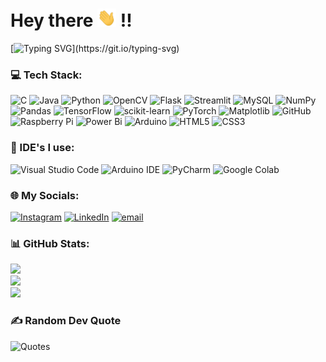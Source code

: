 # Hey there <img src="https://raw.githubusercontent.com/ABSphreak/ABSphreak/master/gifs/Hi.gif" width="30px"> !!
[![Typing SVG](https://readme-typing-svg.demolab.com/?color=3F8E00&pause=10&size=26&center=true&vCenter=true&width=500&height=30&lines=I'm+Madheshwaran;Nice+to+Meet+you!!)](https://git.io/typing-svg)


### 💻 Tech Stack:
![C](https://img.shields.io/badge/c-%2300599C.svg?style=for-the-badge&logo=c&logoColor=white) ![Java](https://img.shields.io/badge/java-%23ED8B00.svg?style=for-the-badge&logo=openjdk&logoColor=white) ![Python](https://img.shields.io/badge/python-3670A0?style=for-the-badge&logo=python&logoColor=ffdd54) ![OpenCV](https://img.shields.io/badge/opencv-%23white.svg?style=for-the-badge&logo=opencv&logoColor=white) ![Flask](https://img.shields.io/badge/flask-%23000.svg?style=for-the-badge&logo=flask&logoColor=white) ![Streamlit](https://img.shields.io/badge/Streamlit-%23FE4B4B.svg?style=for-the-badge&logo=streamlit&logoColor=white) ![MySQL](https://img.shields.io/badge/mysql-4479A1.svg?style=for-the-badge&logo=mysql&logoColor=white) ![NumPy](https://img.shields.io/badge/numpy-%23013243.svg?style=for-the-badge&logo=numpy&logoColor=white) ![Pandas](https://img.shields.io/badge/pandas-%23150458.svg?style=for-the-badge&logo=pandas&logoColor=white) ![TensorFlow](https://img.shields.io/badge/TensorFlow-%23FF6F00.svg?style=for-the-badge&logo=TensorFlow&logoColor=white) ![scikit-learn](https://img.shields.io/badge/scikit--learn-%23F7931E.svg?style=for-the-badge&logo=scikit-learn&logoColor=white) ![PyTorch](https://img.shields.io/badge/PyTorch-%23EE4C2C.svg?style=for-the-badge&logo=PyTorch&logoColor=white) ![Matplotlib](https://img.shields.io/badge/Matplotlib-%23ffffff.svg?style=for-the-badge&logo=Matplotlib&logoColor=black) ![GitHub](https://img.shields.io/badge/github-%23121011.svg?style=for-the-badge&logo=github&logoColor=white) ![Raspberry Pi](https://img.shields.io/badge/-Raspberry_Pi-C51A4A?style=for-the-badge&logo=Raspberry-Pi) ![Power Bi](https://img.shields.io/badge/power_bi-F2C811?style=for-the-badge&logo=powerbi&logoColor=black) ![Arduino](https://img.shields.io/badge/-Arduino-00979D?style=for-the-badge&logo=Arduino&logoColor=white) ![HTML5](https://img.shields.io/badge/html5-%23E34F26.svg?style=for-the-badge&logo=html5&logoColor=white) ![CSS3](https://img.shields.io/badge/css3-%231572B6.svg?style=for-the-badge&logo=css3&logoColor=white)

### 📝 IDE's I use:
![Visual Studio Code](https://img.shields.io/badge/Visual%20Studio%20Code-0250a3?style=for-the-badge&logo=visual-studio-code&logoColor=white)
![Arduino IDE](https://img.shields.io/badge/Arduino_IDE-00979D?style=for-the-badge&logo=arduino&logoColor=white)
![PyCharm](https://img.shields.io/badge/PyCharm-000000?style=for-the-badge&logo=pycharm&logoColor=white)
![Google Colab](https://img.shields.io/badge/Google%20Colab-F9AB00?style=for-the-badge&logo=google-colab&logoColor=white)

### 🌐 My Socials:
[![Instagram](https://img.shields.io/badge/Instagram-%23E4405F.svg?logo=Instagram&logoColor=white)](https://instagram.com/_maddy.ft_) [![LinkedIn](https://img.shields.io/badge/LinkedIn-%230077B5.svg?logo=linkedin&logoColor=white)](https://linkedin.com/in/madheshwaran-m) [![email](https://img.shields.io/badge/Email-D14836?logo=gmail&logoColor=white)](mailto:Madheshmathi67@gmail.com) 



### 📊 GitHub Stats:
![](https://github-readme-stats.vercel.app/api?username=Madhesh-voidx&theme=radical&hide_border=true&include_all_commits=true&count_private=true)<br/>
![](https://nirzak-streak-stats.vercel.app/?user=Madhesh-voidx&theme=radical&hide_border=true)<br/>
![](https://github-readme-stats.vercel.app/api/top-langs/?username=Madhesh-voidx&theme=radical&hide_border=true&include_all_commits=true&count_private=true&layout=compact)

### ✍️ Random Dev Quote
![Quotes](https://quotes-github-readme.vercel.app/api?type=horizontal&theme=dark&quote=AI+will+not+replace+humans%2C+but+humans+with+AI+will+replace+humans+without+AI.&author=Kai-Fu+Lee)


